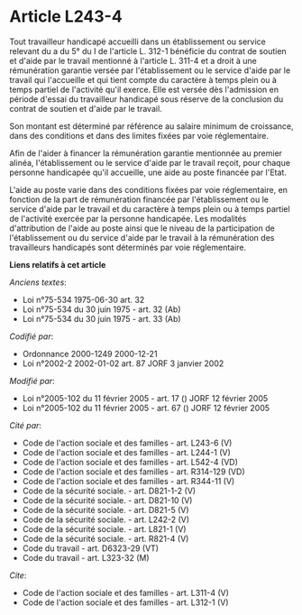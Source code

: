 # Article L243-4

Tout travailleur handicapé accueilli dans un établissement ou service relevant du a du 5° du I de l'article L. 312-1
bénéficie du contrat de soutien et d'aide par le travail mentionné à l'article L. 311-4 et a droit à une rémunération
garantie versée par l'établissement ou le service d'aide par le travail qui l'accueille et qui tient compte du caractère à
temps plein ou à temps partiel de l'activité qu'il exerce. Elle est versée dès l'admission en période d'essai du travailleur
handicapé sous réserve de la conclusion du contrat de soutien et d'aide par le travail. 

Son montant est déterminé par référence au salaire minimum de croissance, dans des conditions et dans des limites fixées par
voie réglementaire. 

Afin de l'aider à financer la rémunération garantie mentionnée au premier alinéa, l'établissement ou le service d'aide par le
travail reçoit, pour chaque personne handicapée qu'il accueille, une aide au poste financée par l'Etat. 

L'aide au poste varie dans des conditions fixées par voie réglementaire, en fonction de la part de rémunération financée par
l'établissement ou le service d'aide par le travail et du caractère à temps plein ou à temps partiel de l'activité exercée
par la personne handicapée. Les modalités d'attribution de l'aide au poste ainsi que le niveau de la participation de
l'établissement ou du service d'aide par le travail à la rémunération des travailleurs handicapés sont déterminés par voie
réglementaire.

**Liens relatifs à cet article**

_Anciens textes_:

  - Loi n°75-534 1975-06-30 art. 32
  - Loi n°75-534 du 30 juin 1975 - art. 32 (Ab)
  - Loi n°75-534 du 30 juin 1975 - art. 33 (Ab)

_Codifié par_:

  - Ordonnance 2000-1249 2000-12-21
  - Loi n°2002-2 2002-01-02 art. 87 JORF 3 janvier 2002

_Modifié par_:

  - Loi n°2005-102 du 11 février 2005 - art. 17 () JORF 12 février 2005
  - Loi n°2005-102 du 11 février 2005 - art. 67 () JORF 12 février 2005

_Cité par_:

  - Code de l'action sociale et des familles - art. L243-6 (V)
  - Code de l'action sociale et des familles - art. L244-1 (V)
  - Code de l'action sociale et des familles - art. L542-4 (VD)
  - Code de l'action sociale et des familles - art. R314-129 (VD)
  - Code de l'action sociale et des familles - art. R344-11 (V)
  - Code de la sécurité sociale. - art. D821-1-2 (V)
  - Code de la sécurité sociale. - art. D821-10 (V)
  - Code de la sécurité sociale. - art. D821-5 (V)
  - Code de la sécurité sociale. - art. L242-2 (V)
  - Code de la sécurité sociale. - art. L821-1 (V)
  - Code de la sécurité sociale. - art. R821-4 (V)
  - Code du travail - art. D6323-29 (VT)
  - Code du travail - art. L323-32 (M)

_Cite_:

  - Code de l'action sociale et des familles - art. L311-4 (V)
  - Code de l'action sociale et des familles - art. L312-1 (V)
